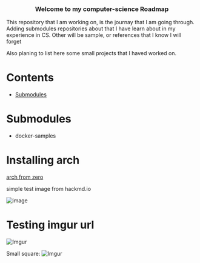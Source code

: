 <div align="center" style="text-align: center">
<h3> Welcome to my computer-science Roadmap </h3>
</div>
<p> This repository that I am working on, is the journay that I am going through. Adding submodules repositories about that I have learn about in my experience in CS. Other will be sample, or references that I know I will forget 

Also planing to list here some small projects that I haved worked on.

</p>

# Contents
- [Submodules](#submodules)

# Submodules
- docker-samples

# Installing arch

[arch from zero](https://github.com/mjacker/MJCSIE/blob/master/virtualmachine/Virtualbox/03%20Arch/01%20installing.md)


simple test image from hackmd.io

![image](https://hackmd.io/_uploads/ByvlRIDY1x.png)


# Testing imgur url

![Imgur](https://i.imgur.com/lP8Soke.png)

Small square:
![Imgur](https://i.imgur.com/lP8Sokes.png)
